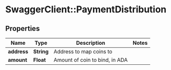 # SwaggerClient::PaymentDistribution

## Properties
Name | Type | Description | Notes
------------ | ------------- | ------------- | -------------
**address** | **String** | Address to map coins to | 
**amount** | **Float** | Amount of coin to bind, in ADA | 


